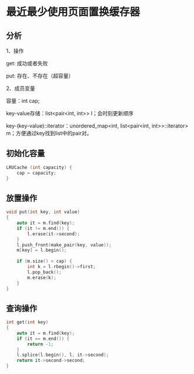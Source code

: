 # 最近最少使用页面置换缓存器

## 分析

1、操作

get: 成功或者失败

put: 存在、不存在（超容量）

2、成员变量

容量：int cap;

key-value存储：list<pair<int, int>> l；会时刻更新顺序

key-(key-value)::iterator：unordered_map<int, list<pair<int, int>>::iterator> m；方便通过key找到list中的pair对。

## 初始化容量

```c++
LRUCache (int capacity) {
    cap = capacity;
}
```

## 放置操作

```c++
void put(int key, int value)
{
    auto it = m.find(key);
    if (it != m.end()) {
        l.erase(it->second);
    }
    l.push_front(make_pair(key, value));
    m[key] = l.begin();
    
    if (m.size() > cap) {
        int k = l.rbegin()->first;
        l.pop_back();
        m.erase(k);
    }
}
```

## 查询操作

```c++
int get(int key)
{
    auto it = m.find(key);
    if (it == m.end()) {
        return -1;
    }
    l.splice(l.begin(), l, it->second);
    return it->second->second;
}
```

